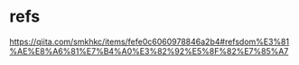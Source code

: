 # refs
https://qiita.com/smkhkc/items/fefe0c6060978846a2b4#refsdom%E3%81%AE%E8%A6%81%E7%B4%A0%E3%82%92%E5%8F%82%E7%85%A7
